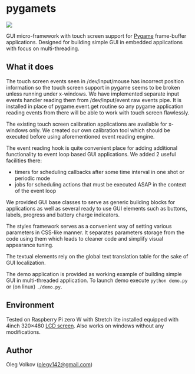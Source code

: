# pygamets

![](https://github.com/olegv142/pygamets/blob/master/demo.png)

GUI micro-framework with touch screen support for [Pygame](http://www.pygame.org) frame-buffer applications.
Designed for building simple GUI in embedded applications with focus on multi-threading.

## What it does
The touch screen events seen in /dev/input/mouse has incorrect position information so the touch screen support in pygame
seems to be broken unless running under x-windows. We have implemented separate input events handler reading them from /dev/input/event
raw events pipe. It is installed in place of pygame.event.get routine so any pygame application reading events from there will be
able to work with touch screen flawlessly.

The existing touch screen calibration applications are available for x-windows only. We created our own calibration tool which
should be executed before using aforementioned event reading engine.

The event reading hook is quite convenient place for adding additional functionality to event loop based GUI applications.
We added 2 useful facilities there:
- timers for scheduling callbacks after some time interval in one shot or periodic mode
- jobs for scheduling actions that must be executed ASAP in the context of the event loop

We provided GUI base classes to serve as generic building blocks for applications as well as several ready to use
GUI elements such as buttons, labels, progress and battery charge indicators.

The styles framework serves as a convenient way of setting various parameters in CSS-like manner. It separates
parameters storage from the code using them which leads to cleaner code and simplify visual appearance tuning.

The textual elements rely on the global text translation table for the sake of GUI localization.

The demo application is provided as working example of building simple GUI in multi-threaded application.
To launch demo execute `python demo.py` or (on linux) `./demo.py`.

## Environment
Tested on Raspberry Pi zero W with Stretch lite installed equipped with 4inch 320×480
[LCD screen](https://www.waveshare.com/product/mini-pc/raspberry-pi/displays/4inch-rpi-lcd-a.htm).
Also works on windows without any modifications.

## Author

Oleg Volkov (olegv142@gmail.com)
